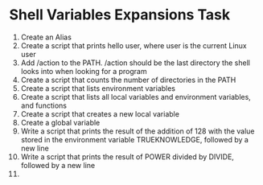 # Shell Variables Expansions Task
1. Create an Alias
2. Create a script that prints hello user, where user is the current Linux user
3. Add /action to the PATH. /action should be the last directory the shell looks into when looking for a program
4. Create a script that counts the number of directories in the PATH
5. Create a script that lists environment variables
6. Create a script that lists all local variables and environment variables, and functions
7. Create a script that creates a new local variable
8. Create a global variable
9. Write a script that prints the result of the addition of 128 with the value stored in the environment variable TRUEKNOWLEDGE, followed by a new line
10. Write a script that prints the result of POWER divided by DIVIDE, followed by a new line
11.          
